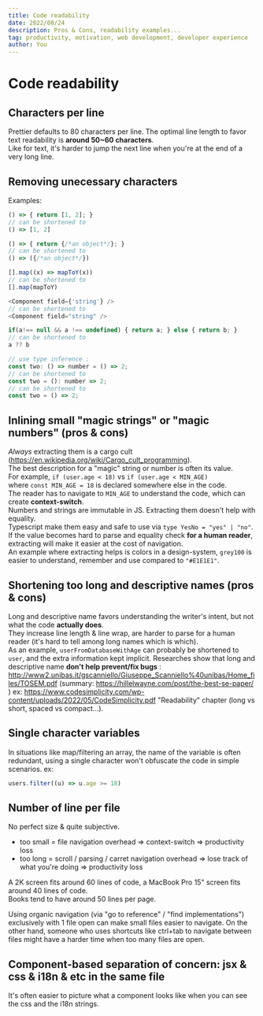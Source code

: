 ```yaml
---
title: Code readability
date: 2022/08/24
description: Pros & Cons, readability examples...
tag: productivity, motivation, web development, developer experience
author: You
---
```


# Code readability

## Characters per line

Prettier defaults to 80 characters per line. The optimal line length to favor text readability is **around 50~60 characters**.  
Like for text, it's harder to jump the next line when you're at the end of a very long line.

## Removing unecessary characters

Examples:

```js
() => { return [1, 2]; }
// can be shortened to
() => [1, 2]

() => { return {/*an object*/}; }
// can be shortened to
() => ({/*an object*/})

[].map((x) => mapToY(x))
// can be shortened to
[].map(mapToY)

<Component field={'string'} />
// can be shortened to
<Component field="string" />

if(a!== null && a !== undefined) { return a; } else { return b; }
// can be shortened to
a ?? b

// use type inference :
const two: () => number = () => 2;
// can be shortened to
const two = (): number => 2;
// can be shortened to
const two = () => 2;
```

## Inlining small "magic strings" or "magic numbers" (pros & cons)

_Always_ extracting them is a cargo cult (https://en.wikipedia.org/wiki/Cargo_cult_programming).  
The best description for a "magic" string or number is often its value.  
For example, `if (user.age < 18)` vs `if (user.age < MIN_AGE)`  
where `const MIN_AGE = 18` is declared somewhere else in the code.  
The reader has to navigate to `MIN_AGE` to understand the code, which can create **context-switch**.  
Numbers and strings are immutable in JS. Extracting them doesn't help with equality.  
Typescript make them easy and safe to use via `type YesNo = "yes" | "no"`.  
If the value becomes hard to parse and equality check **for a human reader**, extracting will make it easier at the cost of navigation.  
An example where extracting helps is colors in a design-system, `grey100` is easier to understand, remember and use compared to `"#E1E1E1"`.

## Shortening too long and descriptive names (pros & cons)

Long and descriptive name favors understanding the writer's intent, but not what the code **actually does**.  
They increase line length & line wrap, are harder to parse for a human reader (it's hard to tell among long names which is which).  
As an example, `userFromDatabaseWithAge` can probably be shortened to `user`, and the extra information kept implicit.
Researches show that long and descriptive name **don't help prevent/fix bugs** : http://www2.unibas.it/gscanniello/Giuseppe_Scanniello%40unibas/Home_files/TOSEM.pdf (summary: https://hillelwayne.com/post/the-best-se-paper/
)
ex: https://www.codesimplicity.com/wp-content/uploads/2022/05/CodeSimplicity.pdf "Readability" chapter (long vs short, spaced vs compact...).

## Single character variables

In situations like map/filtering an array, the name of the variable is often redundant, using a single character won't obfuscate the code in simple scenarios.
ex:

```js
users.filter((u) => u.age >= 18)
```

## Number of line per file

No perfect size & quite subjective.

- too small = file navigation overhead => context-switch => productivity loss
- too long = scroll / parsing / carret navigation overhead => lose track of what you're doing => productivity loss

A 2K screen fits around 60 lines of code, a MacBook Pro 15" screen fits around 40 lines of code.  
Books tend to have around 50 lines per page.

Using organic navigation (via "go to reference" / "find implementations") exclusively with 1 file open can make small files easier to navigate.
On the other hand, someone who uses shortcuts like ctrl+tab to navigate between files might have a harder time when too many files are open.

## Component-based separation of concern: jsx & css & i18n & etc in the same file

It's often easier to picture what a component looks like when you can see the css and the i18n strings.
